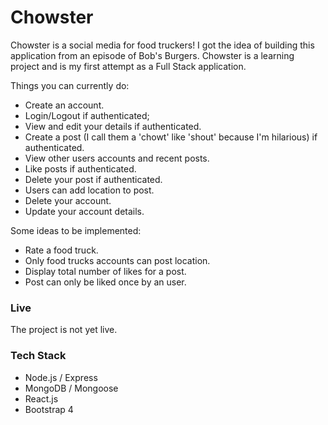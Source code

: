 # Chowster

Chowster is a social media for food truckers! I got the idea of building this application from an episode of Bob's Burgers. Chowster is a learning project and is my first attempt as a Full Stack application.

Things you can currently do:
- Create an account.
- Login/Logout if authenticated;
- View and edit your details if authenticated.
- Create a post (I call them a 'chowt' like 'shout' because I'm hilarious) if authenticated.
- View other users accounts and recent posts.
- Like posts if authenticated.
- Delete your post if authenticated.
- Users can add location to post.
- Delete your account.
- Update your account details.

Some ideas to be implemented:
- Rate a food truck.
- Only food trucks accounts can post location.
- Display total number of likes for a post.
- Post can only be liked once by an user.

### Live
The project is not yet live.

### Tech Stack
- Node.js / Express
- MongoDB / Mongoose
- React.js
- Bootstrap 4
